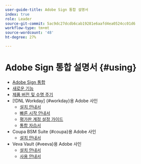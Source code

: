 ```yaml
---
user-guide-title: Adobe Sign 통합 설명서
index: true
role: Leader
source-git-commit: 5ac9dc27dcdb6cab19281e6aafd4ea0524cc01d6
workflow-type: tm+mt
source-wordcount: '48'
ht-degree: 27%

---
```



# Adobe Sign 통합 설명서 {#using}

+ [Adobe Sign 통합](home.md)
+ [새로운 기능](whats-new.md)
+ [제품 버전 및 수명 주기](versions.md)
+ [!DNL Workday] {#workday}용 Adobe 사인
   + [설치 안내서](workday/install.md)
   + [빠른 시작 안내서 ](workday/quick-start.md)
   + [평가판 계정 설정 가이드](workday/trial-install.md)
   + [통합 자습서](workday/tutorial-video.md)
+ Coupa BSM Suite {#coupa}용 Adobe 사인
   + [설치 안내서](coupa/install.md)
+ Veva Vault {#veeva}용 Adobe 사인
   + [설치 안내서](veeva/install.md)
   + [사용 안내서](veeva/user.md)


